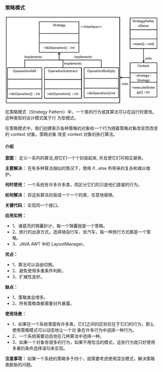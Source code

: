 ### 策略模式

![策略模式的 UML 图](readme.assets/strategy_pattern_uml_diagram.jpg)

在策略模式（Strategy Pattern）中，一个类的行为或其算法可以在运行时更改。这种类型的设计模式属于行
为型模式。

在策略模式中，我们创建表示各种策略的对象和一个行为随着策略对象改变而改变的 context 对象。策略对象
改变 context 对象的执行算法。

#### 介绍

**意图：** 定义一系列的算法,把它们一个个封装起来, 并且使它们可相互替换。

**主要解决：** 在有多种算法相似的情况下，使用 if...else 所带来的复杂和难以维护。

**何时使用：** 一个系统有许多许多类，而区分它们的只是他们直接的行为。

**如何解决：** 将这些算法封装成一个一个的类，任意地替换。

**关键代码：** 实现同一个接口。

**应用实例：** 
- 1、诸葛亮的锦囊妙计，每一个锦囊就是一个策略。 
- 2、旅行的出游方式，选择骑自行车、坐汽车，每一种旅行方式都是一个策略。 
- 3、JAVA AWT 中的 LayoutManager。

**优点：** 
- 1、算法可以自由切换。 
- 2、避免使用多重条件判断。 
- 3、扩展性良好。

**缺点：** 
- 1、策略类会增多。 
- 2、所有策略类都需要对外暴露。

**使用场景：** 
- 1、如果在一个系统里面有许多类，它们之间的区别仅在于它们的行为，那么使用策略模式可以动态地让一个对
象在许多行为中选择一种行为。 
- 2、一个系统需要动态地在几种算法中选择一种。 
- 3、如果一个对象有很多的行为，如果不用恰当的模式，这些行为就只好使用多重的条件选择语句来实现。

**注意事项：** 如果一个系统的策略多于四个，就需要考虑使用混合模式，解决策略类膨胀的问题。

